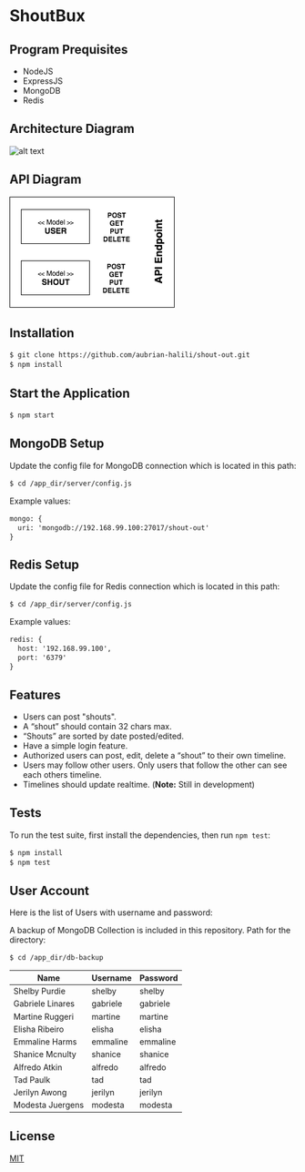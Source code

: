 ShoutBux
=====================

## Program Prequisites

  * NodeJS
  * ExpressJS
  * MongoDB
  * Redis


## Architecture Diagram

![alt text](https://raw.githubusercontent.com/aubrian-halili/shout-out/development/public/images/Architecture.png "Architecture Diagram")

## API Diagram

![alt text](https://raw.githubusercontent.com/aubrian-halili/shout-out/development/public/images/API.png "API Diagram")

## Installation

```bash
$ git clone https://github.com/aubrian-halili/shout-out.git
$ npm install
```

## Start the Application

```bash
$ npm start
```

## MongoDB Setup
  Update the config file for MongoDB connection which is located in this path:

```bash
$ cd /app_dir/server/config.js
```
  Example values:
```
mongo: {
  uri: 'mongodb://192.168.99.100:27017/shout-out'
}
```

## Redis Setup
  Update the config file for Redis connection which is located in this path:

```bash
$ cd /app_dir/server/config.js
```
  Example values:
```
redis: {
  host: '192.168.99.100',
  port: '6379'
}
```

## Features

  * Users can post "shouts".
  * A “shout” should contain 32 chars max.
  * “Shouts” are sorted by date posted/edited.
  * Have a simple login feature.
  * Authorized users can post, edit, delete a “shout” to their own timeline.
  * Users may follow other users. Only users that follow the other can see each others timeline.
  * Timelines should update realtime. (**Note:** Still in development)

## Tests

  To run the test suite, first install the dependencies, then run `npm test`:

```bash
$ npm install
$ npm test
```

## User Account
  Here is the list of Users with username and password:

  A backup of MongoDB Collection is included in this repository. Path for the directory:

```bash
$ cd /app_dir/db-backup
```

| Name              | Username  | Password  |
| ----------------- | --------- | --------- |
| Shelby Purdie     | shelby    | shelby    |
| Gabriele Linares  | gabriele  | gabriele  |
| Martine Ruggeri   | martine   | martine   |
| Elisha Ribeiro    | elisha    | elisha    |
| Emmaline Harms    | emmaline  | emmaline  |
| Shanice Mcnulty   | shanice   | shanice   |
| Alfredo Atkin     | alfredo   | alfredo   |
| Tad Paulk         | tad       | tad       |
| Jerilyn Awong     | jerilyn   | jerilyn   |
| Modesta Juergens  | modesta   | modesta   |

## License

  [MIT](LICENSE)

